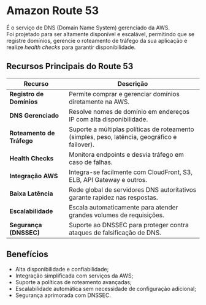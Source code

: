 # Amazon Route 53

É o serviço de DNS (Domain Name System) gerenciado da AWS.  
Foi projetado para ser altamente disponível e escalável, permitindo que se
registre domínios, gerencie o roteamento de tráfego da sua aplicação e
realize _health checks_ para garantir disponibilidade.

## Recursos Principais do Route 53

| Recurso                  | Descrição                                                                 |
|---------------------------|---------------------------------------------------------------------------|
| **Registro de Domínios** | Permite comprar e gerenciar domínios diretamente na AWS.                  |
| **DNS Gerenciado**       | Resolve nomes de domínio em endereços IP com alta disponibilidade.        |
| **Roteamento de Tráfego**| Suporte a múltiplas políticas de roteamento (simples, peso, latência, geográfico e failover). |
| **Health Checks**        | Monitora endpoints e desvia tráfego em caso de falhas.                    |
| **Integração AWS**       | Integra-se facilmente com CloudFront, S3, ELB, API Gateway e outros.      |
| **Baixa Latência**       | Rede global de servidores DNS autoritativos garante rapidez nas respostas.|
| **Escalabilidade**       | Escala automaticamente para atender grandes volumes de requisições.      |
| **Segurança (DNSSEC)**   | Suporte ao DNSSEC para proteger contra ataques de falsificação de DNS.    |


## Benefícios
- Alta disponibilidade e confiabilidade;
- Integração simplificada com serviços da AWS;
- Suporte a políticas de roteamento avançadas;
- Escalabilidade automática sem necessidade de configuração adicional;
- Segurança aprimorada com DNSSEC.
